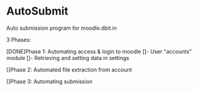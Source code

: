 # AutoSubmit
Auto submission program for moodle.dbit.in

3 Phases:

[DONE]Phase 1: Automating access & login to moodle
[]- User "accounts" module
[]- Retrieving and setting data in settings

[]Phase 2: Automated file extraction from account

[]Phase 3: Automating submission
